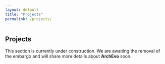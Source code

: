 ```yaml
---
layout: default
title: "Projects"
permalink: /projects/
---
```


<section class="content-box">
  <h2>Projects</h2>
  <p>This section is currently under construction. We are awaiting the removal of the embargo and will share more details about <strong>ArchEvo</strong> soon.</p>
</section>
